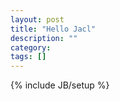 ```yaml
---
layout: post
title: "Hello Jacl"
description: ""
category: 
tags: []
---
```

{% include JB/setup %}
